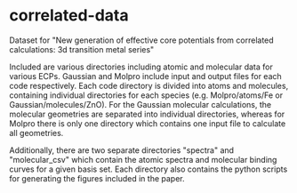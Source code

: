# correlated-data

Dataset for "New generation of effective core potentials from correlated calculations: 3d transition metal series"

Included are various directories including atomic and molecular data for various ECPs. Gaussian and Molpro include input and output files for each code respectively. Each code directory is divided into atoms and molecules, containing individual directories for each species (e.g. Molpro/atoms/Fe or Gaussian/molecules/ZnO). For the Gaussian molecular calculations, the molecular geometries are separated into individual directories, whereas for Molpro there is only one directory which contains one input file to calculate all geometries. 

Additionally, there are two separate directories "spectra" and "molecular_csv" which contain the atomic spectra and molecular binding curves for a given basis set. Each directory also contains the python scripts for generating the figures included in the paper. 
